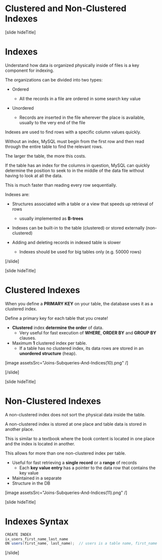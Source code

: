 # Clustered and Non-Clustered Indexes

[slide hideTitle]

# Indexes

Understand how data is organized physically inside of files is a key component for indexing.

The organizations can be divided into two types:

  - Ordered
    - All the records in a file are ordered in some search key value

  - Unordered
    - Records are inserted in the file wherever the place is available, usually to the very end of the file

Indexes are used to find rows with a specific column values quickly.

Without an index, MySQL must begin from the first row and then read through the entire table to find the relevant rows.

The larger the table, the more this costs. 

If the table has an index for the columns in question, MySQL can quickly determine the position to seek to in the middle of the data file without having to look at all the data.

This is much faster than reading every row sequentially.

Indexes are:

- Structures associated with a table or а view that speeds up retrieval of rows
  - usually implemented as **B-trees**
- Indexes can be built-in to the table (clustered) or stored externally (non-clustered)

- Adding and deleting records in indexed table is slower
  - Indexes should be used for big tables only (e.g. 50000 rows)

[/slide]

[slide hideTitle]

# Clustered Indexes

When you define a **PRIMARY KEY** on your table, the database uses it as a clustered index.

Define a primary key for each table that you create!

- **Clustered** index **determine the order** of data.
  - Very useful for fast execution of **WHERE**, **ORDER BY** and **GROUP BY** clauses.
- Maximum **1** clustered index per table.
  - If a table has no clustered index, its data rows are stored in an **unordered structure** (heap).

[image assetsSrc="Joins-Subqueries-And-Indices(10).png" /]

[/slide]

[slide hideTitle]

# Non-Clustered Indexes

A non-clustered index does not sort the physical data inside the table.

A non-clustered index is stored at one place and table data is stored in another place.

This is similar to a textbook where the book content is located in one place and the index is located in another.

This allows for more than one non-clustered index per table.

- Useful for fast retrieving a **single record** or a **range** of records
  - Each **key value entry** has a pointer to the data row that contains the key value
- Maintained in a separate
- Structure in the DB

[image assetsSrc="Joins-Subqueries-And-Indices(11).png" /]

[slide hideTitle]

# Indexes Syntax

```Java
CREATE INDEX
ix_users_first_name_last_name
ON users(first_name, last_name);  // users is a table name, first_name and last_name are column names
```

[/slide]
